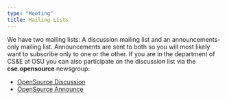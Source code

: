 ```yaml
---
type: "Meeting"
title: Mailing Lists
---
```

We have two mailing lists: A discussion mailing list and an announcements-only
mailing list. Announcements are sent to both so you will most likely want to
subscribe only to one or the other. If you are in the department of CS&E at OSU
you can also participate on the discussion list via the **cse.opensource**
newsgroup:

- [OpenSource Discussion](http://mail.cse.ohio-state.edu/mailman/listinfo/opensource)
- [OpenSource Announce](http://mail.cse.ohio-state.edu/mailman/listinfo/opensource-announce)
